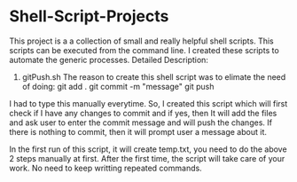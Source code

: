 # Shell-Script-Projects
This project is a a collection of small and really helpful shell scripts. This scripts can be executed from the command line. 
I created these scripts to automate the generic processes. 
Detailed Description: 
1. gitPush.sh 
The reason to create this shell script was to elimate the need of doing:
git add .
git commit -m "message"
git push 

I had to type this manually everytime. So, I created this script which will first check if I have any changes to commit and if yes, then It will add the files and ask user to enter the commit message and will push the changes. 
If there is nothing to commit, then it will prompt user a message about it. 

In the first run of this script, it will create temp.txt, you need to do the above 2 steps manually at first. After the first time, the script will take care of your work. No need to keep writting repeated commands. 
